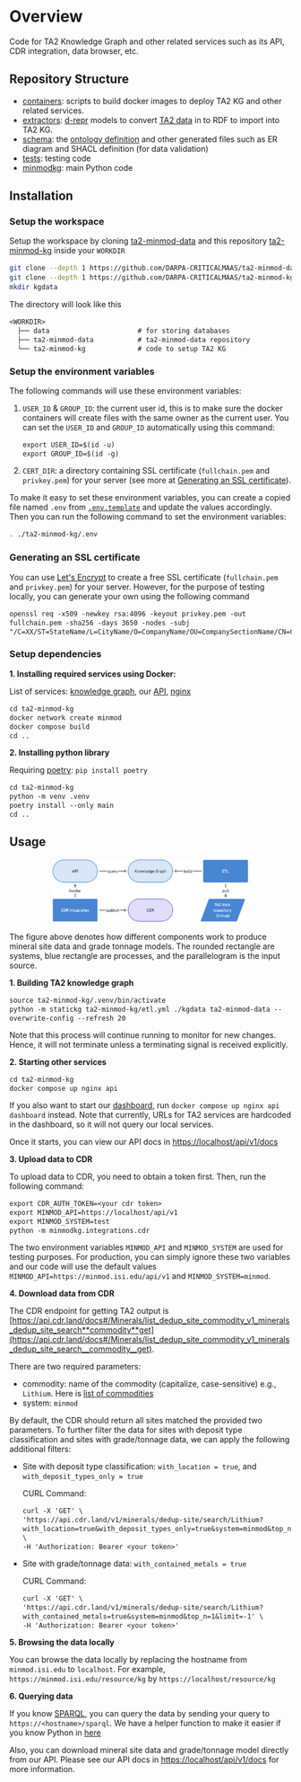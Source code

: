 # Overview

Code for TA2 Knowledge Graph and other related services such as its API, CDR integration, data browser, etc.

## Repository Structure

- [containers](/containers): scripts to build docker images to deploy TA2 KG and other related services.
- [extractors](/extractors): [d-repr](https://github.com/usc-isi-i2/d-repr) models to convert [TA2 data](https://github.com/DARPA-CRITICALMAAS/ta2-minmod-data/) in to RDF to import into TA2 KG.
- [schema](/schema): the [ontology definition](/schema/ontology.ttl) and other generated files such as ER diagram and SHACL definition (for data validation)
- [tests](/tests): testing code
- [minmodkg](/minmodkg): main Python code

## Installation

### Setup the workspace

Setup the workspace by cloning [ta2-minmod-data](https://github.com/DARPA-CRITICALMAAS/ta2-minmod-data) and this repository [ta2-minmod-kg](/) inside your `WORKDIR`

```bash
git clone --depth 1 https://github.com/DARPA-CRITICALMAAS/ta2-minmod-data
git clone --depth 1 https://github.com/DARPA-CRITICALMAAS/ta2-minmod-kg
mkdir kgdata
```

The directory will look like this

    <WORKDIR>
      ├── data                      # for storing databases
      ├── ta2-minmod-data           # ta2-minmod-data repository
      └── ta2-minmod-kg             # code to setup TA2 KG

### Setup the environment variables

The following commands will use these environment variables:

1. `USER_ID` & `GROUP_ID`: the current user id, this is to make sure the docker containers will create files with the same owner as the current user. You can set the `USER_ID` and `GROUP_ID` automatically using this command:

   ```
   export USER_ID=$(id -u)
   export GROUP_ID=$(id -g)
   ```

2. `CERT_DIR`: a directory containing SSL certificate (`fullchain.pem` and `privkey.pem`) for your server (see more at [Generating an SSL certificate](#generating-an-ssl-certificate)).

To make it easy to set these environment variables, you can create a copied file named `.env` from [`.env.template`](/.env.template) and update the values accordingly. Then you can run the following command to set the environment variables:

```bash
. ./ta2-minmod-kg/.env
```

### Generating an SSL certificate

You can use [Let's Encrypt](https://letsencrypt.org/) to create a free SSL certificate (`fullchain.pem` and `privkey.pem`) for your server. However, for the purpose of testing locally, you can generate your own using the following command

```
openssl req -x509 -newkey rsa:4096 -keyout privkey.pem -out fullchain.pem -sha256 -days 3650 -nodes -subj "/C=XX/ST=StateName/L=CityName/O=CompanyName/OU=CompanySectionName/CN=CommonNameOrHostname"
```

### Setup dependencies

**1. Installing required services using Docker:**

List of services: [knowledge graph](https://jena.apache.org/documentation/fuseki2/), our [API](/minmodkg/api.py), [nginx](https://nginx.org)

```
cd ta2-minmod-kg
docker network create minmod
docker compose build
cd ..
```

**2. Installing python library**

Requiring [poetry](https://python-poetry.org/): `pip install poetry`

```
cd ta2-minmod-kg
python -m venv .venv
poetry install --only main
cd ..
```

## Usage

<div align="center">
  <img src="/docs/system-overview.png" alt="drawing" width="70%" />
</div>

The figure above denotes how different components work to produce mineral site data and grade tonnage models. The rounded rectangle are systems, blue rectangle are processes, and the parallelogram is the input source.

**1. Building TA2 knowledge graph**

```
source ta2-minmod-kg/.venv/bin/activate
python -m statickg ta2-minmod-kg/etl.yml ./kgdata ta2-minmod-data --overwrite-config --refresh 20
```

Note that this process will continue running to monitor for new changes. Hence, it will not terminate unless a terminating signal is received explicitly.

**2. Starting other services**

```
cd ta2-minmod-kg
docker compose up nginx api
```

If you also want to start our [dashboard](https://minmod.isi.edu), run `docker compose up nginx api dashboard` instead. Note that currently, URLs for TA2 services are hardcoded in the dashboard, so it will not query our local services.

Once it starts, you can view our API docs in [https://localhost/api/v1/docs](https://localhost/api/v1/docs)

**3. Upload data to CDR**

To upload data to CDR, you need to obtain a token first. Then, run the following command:

```
export CDR_AUTH_TOKEN=<your cdr token>
export MINMOD_API=https://localhost/api/v1
export MINMOD_SYSTEM=test
python -m minmodkg.integrations.cdr
```

The two environment variables `MINMOD_API` and `MINMOD_SYSTEM` are used for testing purposes. For production, you can simply ignore these two variables and our code will use the default values `MINMOD_API=https://minmod.isi.edu/api/v1` and `MINMOD_SYSTEM=minmod`.

**4. Download data from CDR**

The CDR endpoint for getting TA2 output is [https://api.cdr.land/docs#/Minerals/list_dedup_site_commodity_v1_minerals_dedup_site_search**commodity**get](https://api.cdr.land/docs#/Minerals/list_dedup_site_commodity_v1_minerals_dedup_site_search__commodity__get).

There are two required parameters:

- commodity: name of the commodity (capitalize, case-sensitive) e.g., `Lithium`. Here is [list of commodities](https://github.com/DARPA-CRITICALMAAS/ta2-minmod-data/blob/main/data/entities/commodity.csv)
- system: `minmod`

By default, the CDR should return all sites matched the provided two parameters. To further filter the data for sites with deposit type classification and sites with grade/tonnage data, we can apply the following additional filters:

- Site with deposit type classification: `with_location = true`, and `with_deposit_types_only = true`

  CURL Command:

  ```
  curl -X 'GET' \
  'https://api.cdr.land/v1/minerals/dedup-site/search/Lithium?with_location=true&with_deposit_types_only=true&system=minmod&top_n=1&limit=-1' \
  -H 'Authorization: Bearer <your token>'
  ```

- Site with grade/tonnage data: `with_contained_metals = true`

  CURL Command:

  ```
  curl -X 'GET' \
  'https://api.cdr.land/v1/minerals/dedup-site/search/Lithium?with_contained_metals=true&system=minmod&top_n=1&limit=-1' \
  -H 'Authorization: Bearer <your token>'
  ```

**5. Browsing the data locally**

You can browse the data locally by replacing the hostname from `minmod.isi.edu` to `localhost`. For example, `https://minmod.isi.edu/resource/kg` by `https://localhost/resource/kg`

**6. Querying data**

If you know [SPARQL](https://en.wikipedia.org/wiki/SPARQL), you can query the data by sending your query to `https://<hostname>/sparql`. We have a helper function to make it easier if you know Python in [here](https://github.com/DARPA-CRITICALMAAS/ta2-minmod-kg/blob/04622ff8220a543f84f5207b9d9b1d9f95036888/minmodkg/misc.py#L61)

Also, you can download mineral site data and grade/tonnage model directly from our API. Please see our API docs in [https://localhost/api/v1/docs](https://localhost/api/v1/docs) for more information.
